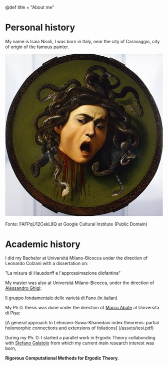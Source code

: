 @def title = "About me"

# Personal history

My name is Isaia Nisoli, I was born in Italy, near the city of Caravaggio, city of origin of the famous painter.

![Medusa](/assets/800px-Caravaggio_-_Medusa_-_Google_Art_Project.jpg)

Fonte: FAFPqU12CekL8Q at Google Cultural Institute (Public Domain)

# Academic history
I did my Bachelor at Universitá Milano-Bicocca under the direction of
Leonardo Colzani with a dissertation on:

"La misura di Hausdorff e l'approssimazione diofantina"

My master was also at Universitá Milano-Bicocca, under the direction of [Alessandro Ghigi](http://www-dimat.unipv.it/ghigi/):

[Il gruppo fondamentale delle varietá di Fano (in italian)](/assets/tesifinale.pdf)

My Ph.D. thesis was done under the direction of [Marco Abate](https://pagine.dm.unipi.it/abate/) at Universitá di Pisa:

[A general approach to Lehmann-Suwa-Khanedani index theorems:
partial holomorphic connections and extensions of foliations]
(/assets/tesi.pdf)

During my Ph. D. I started a parallel work in Ergodic Theory
collaborating with [Stefano Galatolo](http://users.dma.unipi.it/galatolo/) from which my current main research interest was born,

**Rigorous Computational Methods for Ergodic Theory**.
